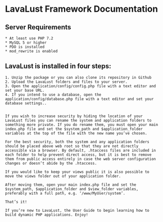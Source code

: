 # LavaLust Framework Documentation

## Server Requirements
	* At least use PHP 7.2
	* MySQL 5 or higher
	* PDO is installed
	* mod_rewrite is enabled

## LavaLust is installed in four steps:
	1. Unzip the package or you can also clone its repository in Github
	2. Upload the LavaLust folders and files to your server.
	3. Open the application/config/config.php file with a text editor and set your base URL.
	4. If you intend to use a database, open the application/config/database.php file with a text editor and set your database settings..


	If you wish to increase security by hiding the location of your LavaLust files you can rename the system and application folders to something more private. If you do rename them, you must open your main index.php file and set the $system_path and $application_folder variables at the top of the file with the new name you’ve chosen.

	For the best security, both the system and any application folders should be placed above web root so that they are not directly accessible via a browser. By default, .htaccess files are included in each folder to help prevent direct access, but it is best to remove them from public access entirely in case the web server configuration changes or doesn’t abide by the .htaccess.

	If you would like to keep your views public it is also possible to move the views folder out of your application folder.

	After moving them, open your main index.php file and set the $system_path, $application_folder and $view_folder variables, preferably with a full path, e.g. ‘/www/MyUser/system’.

	That’s it!

	If you’re new to LavaLust, the User Guide to begin learning how to build dynamic PHP applications. Enjoy!


